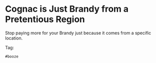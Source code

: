 # Cognac is Just Brandy from a Pretentious Region

Stop paying more for your Brandy just because it comes from a specific
location. 

Tag:

    #booze
